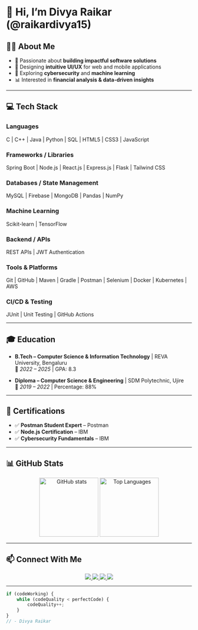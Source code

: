 # 👋 Hi, I’m Divya Raikar (@raikardivya15)

## 👩‍💻 About Me  
- 🌱 Passionate about **building impactful software solutions**  
- 🎨 Designing **intuitive UI/UX** for web and mobile applications  
- 🔐 Exploring **cybersecurity** and **machine learning**  
- 📊 Interested in **financial analysis & data-driven insights**  

---

## 💻 Tech Stack  

### **Languages**  
C | C++ | Java | Python | SQL | HTML5 | CSS3 | JavaScript  

### **Frameworks / Libraries**  
Spring Boot | Node.js | React.js | Express.js | Flask | Tailwind CSS  

### **Databases / State Management**  
MySQL | Firebase | MongoDB | Pandas | NumPy  

### **Machine Learning**  
Scikit-learn | TensorFlow  

### **Backend / APIs**  
REST APIs | JWT Authentication  

### **Tools & Platforms**  
Git | GitHub | Maven | Gradle | Postman | Selenium | Docker | Kubernetes | AWS  

### **CI/CD & Testing**  
JUnit | Unit Testing | GitHub Actions  

---

## 🎓 Education  
- **B.Tech – Computer Science & Information Technology** | REVA University, Bengaluru  
  📅 *2022 – 2025* | GPA: 8.3  

- **Diploma – Computer Science & Engineering** | SDM Polytechnic, Ujire  
  📅 *2019 – 2022* | Percentage: 88%  

---

## 🏅 Certifications  
- ✅ **Postman Student Expert** – Postman  
- ✅ **Node.js Certification** – IBM  
- ✅ **Cybersecurity Fundamentals** – IBM  

---

## 📊 GitHub Stats  
<p align="center">
  <img src="https://github-readme-stats.vercel.app/api?username=raikardivya15&show_icons=true&theme=radical" alt="GitHub stats" height="160"/>
  <img src="https://github-readme-stats.vercel.app/api/top-langs/?username=raikardivya15&layout=compact&theme=radical" alt="Top Languages" height="160"/>
</p>  

---

## 📫 Connect With Me  
<p align="center">
  <a href="https://www.linkedin.com/in/raikardivya15/">
    <img src="https://img.shields.io/badge/LinkedIn-0A66C2?style=for-the-badge&logo=linkedin&logoColor=white"/>
  </a>
  <a href="mailto:raikardivya15@gmail.com">
    <img src="https://img.shields.io/badge/Gmail-D14836?style=for-the-badge&logo=gmail&logoColor=white"/>
  </a>
  <a href="https://x.com/raikardivya15">
    <img src="https://img.shields.io/badge/Twitter(X)-000000?style=for-the-badge&logo=x&logoColor=white"/>
  </a>
  <a href="https://instagram.com/raikardivya15">
    <img src="https://img.shields.io/badge/Instagram-E4405F?style=for-the-badge&logo=instagram&logoColor=white"/>
  </a>
</p>

---

```js
if (codeWorking) {
    while (codeQuality < perfectCode) {
        codeQuality++;
    }
}
// - Divya Raikar


